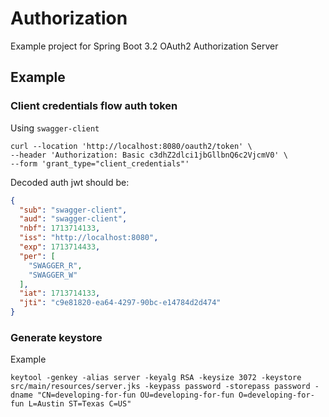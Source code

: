 # Authorization

Example project for Spring Boot 3.2 OAuth2 Authorization Server

## Example

### Client credentials flow auth token

Using `swagger-client`

```shell
curl --location 'http://localhost:8080/oauth2/token' \
--header 'Authorization: Basic c3dhZ2dlci1jbGllbnQ6c2VjcmV0' \
--form 'grant_type="client_credentials"'
```

Decoded auth jwt should be:

```json
{
  "sub": "swagger-client",
  "aud": "swagger-client",
  "nbf": 1713714133,
  "iss": "http://localhost:8080",
  "exp": 1713714433,
  "per": [
    "SWAGGER_R",
    "SWAGGER_W"
  ],
  "iat": 1713714133,
  "jti": "c9e81820-ea64-4297-90bc-e14784d2d474"
}
```

### Generate keystore

Example

```shell
keytool -genkey -alias server -keyalg RSA -keysize 3072 -keystore src/main/resources/server.jks -keypass password -storepass password -dname "CN=developing-for-fun OU=developing-for-fun O=developing-for-fun L=Austin ST=Texas C=US"
```